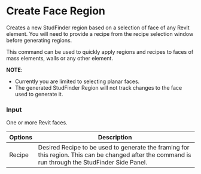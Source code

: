 # Create Face Region

Creates a new StudFinder region based on a selection of face of any Revit element. You will need to provide a recipe from the recipe selection window before generating regions. 

This command can be used to quickly apply regions and recipes to faces of mass elements, walls or any other element.

**NOTE**: 
- Currently you are limited to selecting planar faces.
- The generated StudFinder Region will not track changes to the face used to generate it.


### Input
One or more Revit faces.

Options | Description
---------| ---------
Recipe | Desired Recipe to be used to generate the framing for this region.  This can be changed after the command is run through the StudFinder Side Panel.